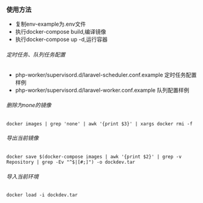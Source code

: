### 使用方法
- 复制env-example为.env文件
- 执行docker-compose build,编译镜像
- 执行docker-compose up -d,运行容器

###### 定时任务、队列任务配置
- php-worker/supervisord.d/laravel-scheduler.conf.example 定时任务配置样例
- php-worker/supervisord.d/laravel-worker.conf.example 队列配置样例

###### 删除为none的镜像
```
docker images | grep 'none' | awk '{print $3}' | xargs docker rmi -f
```

###### 导出当前镜像
```
docker save $(docker-compose images | awk '{print $2}' | grep -v Repository | grep -Ev "^$|[#;]") -o dockdev.tar
```

###### 导入当前环境
```
docker load -i dockdev.tar
```
